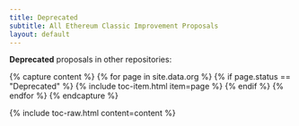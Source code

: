 ```yaml
---
title: Deprecated
subtitle: All Ethereum Classic Improvement Proposals
layout: default
---
```


**Deprecated** proposals in other repositories:

<div class="small-column" markdown="1">

{% capture content %}
{% for page in site.data.org %}
{% if page.status == "Deprecated" %}
{% include toc-item.html item=page %}
{% endif %}
{% endfor %}
{% endcapture %}

{% include toc-raw.html content=content %}

</div>

